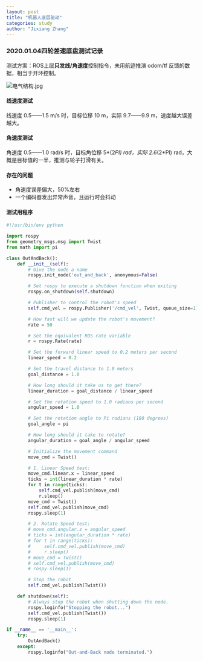 ```yaml
---
layout: post
title: "机器人底层驱动"
categories: study
author: "Jixiang Zhang"
---
```


<!-- ### RS232与TTL

![RS232和TTL的时序对比](https://tva4.sinaimg.cn/large/d494c514ly1gaj9iefrmmj20k00bwjtn.jpg) -->

### 2020.01.04四轮差速底盘测试记录

测试方案：ROS上层**只发线/角速度**控制指令，未用航迹推演 odom/tf 反馈的数据，相当于开环控制。

![电气结构.jpg](https://i.loli.net/2019/12/25/l5C2e3wLmWvirHs.jpg)

#### 线速度测试

线速度 0.5——1.5 m/s 时，目标位移 10 m，实际 9.7——9.9 m，速度越大误差越大。

#### 角速度测试

角速度 0.5——1.0 rad/s 时，目标角位移 5*(2*PI) rad，实际 2.6*(2*PI) rad，大概是目标值的一半，推测与轮子打滑有关。

#### 存在的问题

- 角速度误差偏大，50%左右
- 一个编码器发出异常声音，且运行时会抖动

#### 测试用程序

```python
#!/usr/bin/env python

import rospy
from geometry_msgs.msg import Twist
from math import pi

class OutAndBack():
    def __init__(self):
        # Give the node a name
        rospy.init_node('out_and_back', anonymous=False)

        # Set rospy to execute a shutdown function when exiting
        rospy.on_shutdown(self.shutdown)

        # Publisher to control the robot's speed
        self.cmd_vel = rospy.Publisher('/cmd_vel', Twist, queue_size=1)

        # How fast will we update the robot's movement?
        rate = 50

        # Set the equivalent ROS rate variable
        r = rospy.Rate(rate)

        # Set the forward linear speed to 0.2 meters per second
        linear_speed = 0.2

        # Set the travel distance to 1.0 meters
        goal_distance = 1.0

        # How long should it take us to get there?
        linear_duration = goal_distance / linear_speed

        # Set the rotation speed to 1.0 radians per second
        angular_speed = 1.0

        # Set the rotation angle to Pi radians (180 degrees)
        goal_angle = pi

        # How long should it take to rotate?
        angular_duration = goal_angle / angular_speed

        # Initialize the movement command
        move_cmd = Twist()

        # 1. Linear Speed test:
        move_cmd.linear.x = linear_speed
        ticks = int(linear_duration * rate)
        for t in range(ticks):
            self.cmd_vel.publish(move_cmd)
            r.sleep()
        move_cmd = Twist()
        self.cmd_vel.publish(move_cmd)
        rospy.sleep(1)

        # 2. Rotate Speed test:
        # move_cmd.angular.z = angular_speed
        # ticks = int(angular_duration * rate)
        # for t in range(ticks):
        #     self.cmd_vel.publish(move_cmd)
        #     r.sleep()
        # move_cmd = Twist()
        # self.cmd_vel.publish(move_cmd)
        # rospy.sleep(1)

        # Stop the robot
        self.cmd_vel.publish(Twist())

    def shutdown(self):
        # Always stop the robot when shutting down the node.
        rospy.loginfo("Stopping the robot...")
        self.cmd_vel.publish(Twist())
        rospy.sleep(1)

if __name__ == '__main__':
    try:
        OutAndBack()
    except:
        rospy.loginfo("Out-and-Back node terminated.")
```

